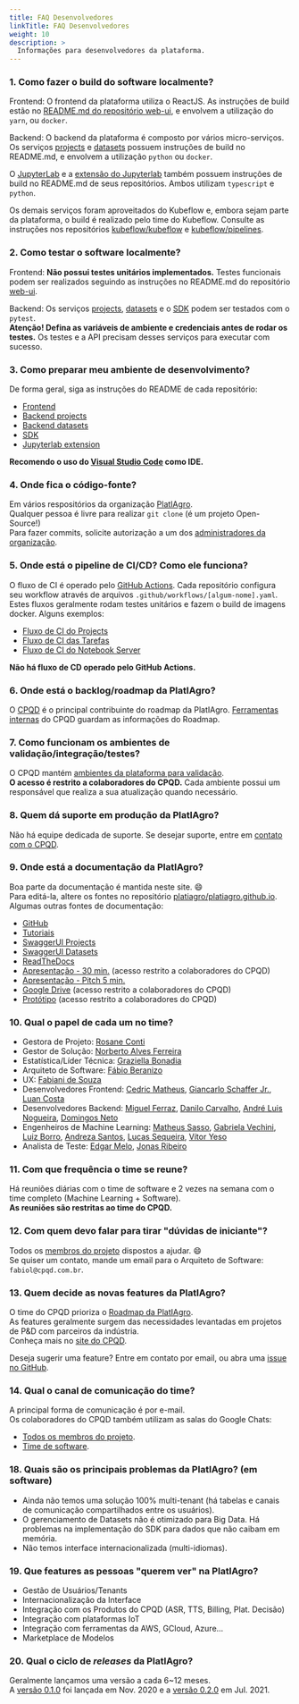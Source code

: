```yaml
---
title: FAQ Desenvolvedores
linkTitle: FAQ Desenvolvedores
weight: 10
description: >
  Informações para desenvolvedores da plataforma.
---
```


### 1. Como fazer o build do software localmente?
Frontend: O frontend da plataforma utiliza o ReactJS. As instruções de build
estão no [README.md do repositório web-ui](https://github.com/platiagro/web-ui#readme),
e envolvem a utilização do `yarn`, ou `docker`.

Backend: O backend da plataforma é composto por vários micro-serviços. Os serviços
[projects](https://github.com/platiagro/projects) e [datasets](https://github.com/platiagro/datasets)
possuem instruções de build no README.md, e envolvem a utilização `python` ou `docker`.

O [JupyterLab](https://github.com/platiagro/jupyterlab) e a
[extensão do Jupyterlab](https://github.com/platiagro/jupyterlab-extension) também
possuem instruções de build no README.md de seus repositórios. Ambos utilizam
`typescript` e `python`.

Os demais serviços foram aproveitados do Kubeflow e, embora sejam parte da plataforma,
o build é realizado pelo time do Kubeflow. Consulte as instruções nos repositórios
[kubeflow/kubeflow](https://github.com/kubeflow/kubeflow) e
[kubeflow/pipelines](https://github.com/kubeflow/pipelines).

### 2. Como testar o software localmente?
Frontend: **Não possui testes unitários implementados.** Testes funcionais podem ser
realizados seguindo as instruções no README.md do repositório
[web-ui](https://github.com/platiagro/web-ui).

Backend: Os serviços [projects](https://github.com/platiagro/projects#testing),
[datasets](https://github.com/platiagro/datasets#testing) e o
[SDK](https://github.com/platiagro/sdk#testing) podem ser testados com o `pytest`.<br>
**Atenção! Defina as variáveis de ambiente e credenciais antes de rodar os testes.**
Os testes e a API precisam desses serviços para executar com sucesso.

### 3. Como preparar meu ambiente de desenvolvimento?
De forma geral, siga as instruções do README de cada repositório:
- [Frontend](https://github.com/platiagro/web-ui#readme)
- [Backend projects](https://github.com/platiagro/projects#readme)
- [Backend datasets](https://github.com/platiagro/datasets#readme)
- [SDK](https://github.com/platiagro/sdk#readme)
- [Jupyterlab extension](https://github.com/platiagro/jupyterlab-extension#readme)

**Recomendo o uso do [Visual Studio Code](https://code.visualstudio.com/) como IDE.**

### 4. Onde fica o código-fonte?
Em vários respositórios da organização [PlatIAgro](https://github.com/platiagro/).<br>
Qualquer pessoa é livre para realizar `git clone` (é um projeto Open-Source!)<br>
Para fazer commits, solicite autorização a um dos [administradores da organização](https://github.com/orgs/platiagro/people).

### 5. Onde está o pipeline de CI/CD? Como ele funciona?
O fluxo de CI é operado pelo [GitHub Actions](https://docs.github.com/en/actions).
Cada repositório configura seu workflow através de arquivos `.github/workflows/[algum-nome].yaml`.
Estes fluxos geralmente rodam testes unitários e fazem o build de imagens docker. Alguns exemplos:
- [Fluxo de CI do Projects](https://github.com/platiagro/projects/blob/master/.github/workflows/ci.yml)
- [Fluxo de CI das Tarefas](https://github.com/platiagro/tasks/tree/main/.github/workflows)
- [Fluxo de CI do Notebook Server](https://github.com/platiagro/kubeflow/blob/v0.2.0-kubeflow-v1.3-branch/.github/workflows/ci-platiagro-notebook-servers.yaml)

**Não há fluxo de CD operado pelo GitHub Actions.**

### 6. Onde está o backlog/roadmap da PlatIAgro?
O [CPQD](https://www.cpqd.com.br/inovacao/platiagro/) é o principal contribuinte
do roadmap da PlatIAgro. [Ferramentas internas](https://jira.cpqd.com.br/secure/RapidBoard.jspa?rapidView=3414) do CPQD guardam as informações do Roadmap.

### 7. Como funcionam os ambientes de validação/integração/testes?
O CPQD mantém [ambientes da plataforma para validação](https://docs.google.com/spreadsheets/d/1o4cjXUxYVU9mR8uomjZt1Bu1PAv3CK-SwT7VEA_mIgk/edit#gid=0). <br>
**O acesso é restrito a colaboradores do CPQD.** Cada ambiente possui um responsável
que realiza a sua atualização quando necessário.

### 8. Quem dá suporte em produção da PlatIAgro?
Não há equipe dedicada de suporte. Se desejar suporte, entre em [contato com o CPQD](https://www.cpqd.com.br/contato/).

### 9. Onde está a documentação da PlatIAgro?
Boa parte da documentação é mantida neste site. 😄<br>
Para editá-la, altere os fontes no repositório [platiagro/platiagro.github.io](https://github.com/platiagro/platiagro.github.io).<br>
Algumas outras fontes de documentação:
- [GitHub](https://github.com/platiagro/platiagro#readme)
- [Tutoriais](https://platiagro.github.io/tutorials/)
- [SwaggerUI Projects](https://platiagro.github.io/projects/)
- [SwaggerUI Datasets](https://platiagro.github.io/datasets/)
- [ReadTheDocs](https://platiagro.github.io/sdk/)
- [Apresentação - 30 min.](https://www.figma.com/proto/wkovXss54OsGls71umPKfA/Apresenta%C3%A7%C3%A3o?node-id=131%3A261&viewport=-170%2C266%2C0.028179358690977097&scaling=scale-down&hide-ui=1)  (acesso restrito a colaboradores do CPQD)
- [Apresentação - Pitch 5 min.](https://docs.google.com/presentation/d/1SGu7-Zcoyg9vffpyDCNpgkgUuyNEA7T8AK6fBgJZ4gM/edit#slide=id.g81e2827eff_0_0)
- [Google Drive](https://drive.google.com/drive/folders/0AKqhPKPk7ynyUk9PVA)  (acesso restrito a colaboradores do CPQD)
- [Protótipo](https://www.figma.com/file/BjmtaOk5P68OJARn4yPVfg/Plataforma-PlatIAgro?node-id=4291%3A27011)  (acesso restrito a colaboradores do CPQD)

### 10. Qual o papel de cada um no time?
- Gestora de Projeto: [Rosane Conti](https://br.linkedin.com/in/rosane-conti-604301)
- Gestor de Solução: [Norberto Alves Ferreira](https://br.linkedin.com/in/norberto-alves-ferreira-10b85)
- Estatística/Líder Técnica: [Graziella Bonadia](https://br.linkedin.com/in/graziella-bonadia-66a3a255)
- Arquiteto de Software: [Fábio Beranizo](https://github.com/fberanizo)
- UX: [Fabiani de Souza](https://br.linkedin.com/in/fabianisouza)
- Desenvolvedores Frontend: [Cedric Matheus](https://github.com/cedric-matheus), [Giancarlo Schaffer Jr.](https://github.com/schafferjrdev), [Luan Costa](https://github.com/LuanEdCosta)
- Desenvolvedores Backend: [Miguel Ferraz](https://github.com/miguelfferraz), [Danilo Carvalho](https://github.com/dnlcesilva), [André Luis Nogueira](https://github.com/andreluiz27), [Domingos Neto](https://github.com/dfvneto)
- Engenheiros de Machine Learning: [Matheus Sasso](https://github.com/math-sasso), [Gabriela Vechini](https://github.com/gvechini), [Luiz Borro](https://github.com/lborro), [Andreza Santos](https://github.com/andisantos), [Lucas Sequeira](https://github.com/lucasns97), [Vítor Yeso](https://github.com/vitoryeso)
- Analista de Teste: [Edgar Melo](https://github.com/emelo-repo), [Jonas Ribeiro](https://github.com/jonasp-repo)

### 11. Com que frequência o time se reune?
Há reuniões diárias com o time de software e 2 vezes na semana com o time completo (Machine Learning + Software).<br>
**As reuniões são restritas ao time do CPQD.**

### 12. Com quem devo falar para tirar "dúvidas de iniciante"?
Todos os [membros do projeto](https://github.com/orgs/platiagro/people) dispostos a ajudar. 😄<br>
Se quiser um contato, mande um email para o Arquiteto de Software: `fabiol@cpqd.com.br`.

### 13. Quem decide as novas features da PlatIAgro?
O time do CPQD prioriza o [Roadmap da PlatIAgro](https://jira.cpqd.com.br/secure/RapidBoard.jspa?rapidView=3414).<br>
As features geralmente surgem das necessidades levantadas em projetos de P&D com parceiros da indústria.<br>
Conheça mais no [site do CPQD](https://www.cpqd.com.br/inovacao/platiagro/#1619651082570-a922210b-f7df).

Deseja sugerir uma feature? Entre em contato por email, ou abra uma [issue no GitHub](https://github.com/platiagro/platiagro/issues).

### 14. Qual o canal de comunicação do time?
A principal forma de comunicação é por e-mail.<br>
Os colaboradores do CPQD também utilizam as salas do Google Chats:
- [Todos os membros do projeto](https://mail.google.com/mail/u/0/#chat/space/AAAAkR407TA).
- [Time de software](https://mail.google.com/mail/u/0/#chat/space/AAAAkSLt984).

### 18. Quais são os principais problemas da PlatIAgro? (em software)
- Ainda não temos uma solução 100% multi-tenant (há tabelas e canais de comunicação compartilhados entre os usuários).
- O gerenciamento de Datasets não é otimizado para Big Data. Há problemas na implementação do SDK para dados que não caibam em memória.
- Não temos interface internacionalizada (multi-idiomas).

### 19. Que features as pessoas "querem ver" na PlatIAgro?
- Gestão de Usuários/Tenants
- Internacionalização da Interface
- Integração com os Produtos do CPQD (ASR, TTS, Billing, Plat. Decisão)
- Integração com plataformas IoT
- Integração com ferramentas da AWS, GCloud, Azure...
- Marketplace de Modelos

### 20. Qual o ciclo de *releases* da PlatIAgro?
Geralmente lançamos uma versão a cada 6~12 meses.<br>
A [versão 0.1.0](https://github.com/platiagro/platiagro/releases/tag/v0.1.0) foi lançada em Nov. 2020 e a [versão 0.2.0](https://github.com/platiagro/platiagro/releases/tag/v0.2.0) em Jul. 2021.
